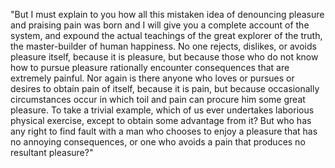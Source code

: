 "But I must explain to you how all this mistaken idea of denouncing pleasure and praising pain
was born and I will give you a complete account of the system, and expound the actual teachings
of the great explorer of the truth, the master-builder of human happiness. No one rejects, dislikes,
or avoids pleasure itself, because it is pleasure, but because those who do not know how to pursue
pleasure rationally encounter consequences that are extremely painful. Nor again is there anyone
who loves or pursues or desires to obtain pain of itself, because it is pain, but because occasionally
circumstances occur in which toil and pain can procure him some great pleasure. To take a trivial example,
which of us ever undertakes laborious physical exercise, except to obtain some advantage from it? But who
has any right to find fault with a man who chooses to enjoy a pleasure that has no annoying consequences,
or one who avoids a pain that produces no resultant pleasure?"